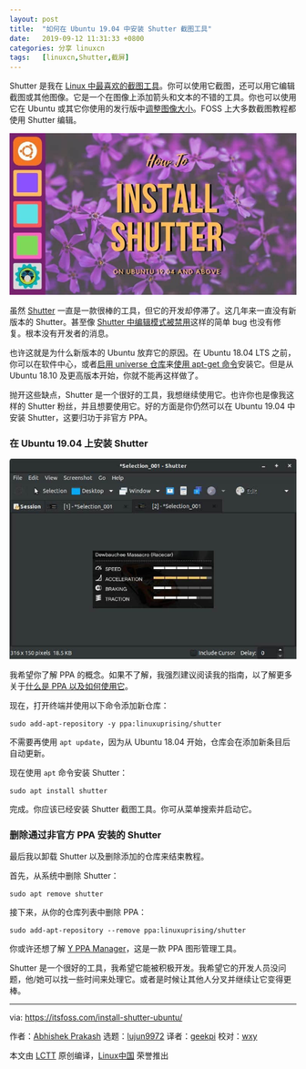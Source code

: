 ```yaml
---
layout: post
title:	"如何在 Ubuntu 19.04 中安装 Shutter 截图工具"
date:	2019-09-12 11:31:33 +0800 
categories:	分享 linuxcn 
tags:	[linuxcn,Shutter,截屏]
---
```



Shutter 是我在 [Linux 中最喜欢的截图工具](https://itsfoss.com/take-screenshot-linux/)。你可以使用它截图，还可以用它编辑截图或其他图像。它是一个在图像上添加箭头和文本的不错的工具。你也可以使用它在 Ubuntu 或其它你使用的发行版中[调整图像大小](https://itsfoss.com/resize-images-with-right-click/)。FOSS 上大多数截图教程都使用 Shutter 编辑。


![Install Shutter Ubuntu](/Asserts/Images/album/201909/12/113136ccx3h3xu8uimnme0.jpg)


虽然 [Shutter](http://shutter-project.org/) 一直是一款很棒的工具，但它的开发却停滞了。这几年来一直没有新版本的 Shutter。甚至像 [Shutter 中编辑模式被禁用](https://itsfoss.com/shutter-edit-button-disabled/)这样的简单 bug 也没有修复。根本没有开发者的消息。


也许这就是为什么新版本的 Ubuntu 放弃它的原因。在 Ubuntu 18.04 LTS 之前，你可以在软件中心，或者[启用 universe 仓库](https://itsfoss.com/ubuntu-repositories/)来[使用 apt-get 命令](https://itsfoss.com/apt-get-linux-guide/)安装它。但是从 Ubuntu 18.10 及更高版本开始，你就不能再这样做了。


抛开这些缺点，Shutter 是一个很好的工具，我想继续使用它。也许你也是像我这样的 Shutter 粉丝，并且想要使用它。好的方面是你仍然可以在 Ubuntu 19.04 中安装 Shutter，这要归功于非官方 PPA。


### 在 Ubuntu 19.04 上安装 Shutter


![](/Asserts/Images/album/201909/12/113136v2jrsggdwjgwh3ra.jpg)


我希望你了解 PPA 的概念。如果不了解，我强烈建议阅读我的指南，以了解更多关于[什么是 PPA 以及如何使用它](https://itsfoss.com/ppa-guide/)。


现在，打开终端并使用以下命令添加新仓库：



```
sudo add-apt-repository -y ppa:linuxuprising/shutter
```

不需要再使用 `apt update`，因为从 Ubuntu 18.04 开始，仓库会在添加新条目后自动更新。


现在使用 `apt` 命令安装 Shutter：



```
sudo apt install shutter
```

完成。你应该已经安装 Shutter 截图工具。你可从菜单搜索并启动它。


### 删除通过非官方 PPA 安装的 Shutter


最后我以卸载 Shutter 以及删除添加的仓库来结束教程。


首先，从系统中删除 Shutter：



```
sudo apt remove shutter
```

接下来，从你的仓库列表中删除 PPA：



```
sudo add-apt-repository --remove ppa:linuxuprising/shutter
```

你或许还想了解 [Y PPA Manager](https://itsfoss.com/y-ppa-manager/)，这是一款 PPA 图形管理工具。


Shutter 是一个很好的工具，我希望它能被积极开发。我希望它的开发人员没问题，他/她可以找一些时间来处理它。或者是时候让其他人分叉并继续让它变得更棒。




---


via: <https://itsfoss.com/install-shutter-ubuntu/>


作者：[Abhishek Prakash](https://itsfoss.com/author/abhishek/) 选题：[lujun9972](https://github.com/lujun9972) 译者：[geekpi](https://github.com/geekpi) 校对：[wxy](https://github.com/wxy)


本文由 [LCTT](https://github.com/LCTT/TranslateProject) 原创编译，[Linux中国](https://linux.cn/) 荣誉推出

